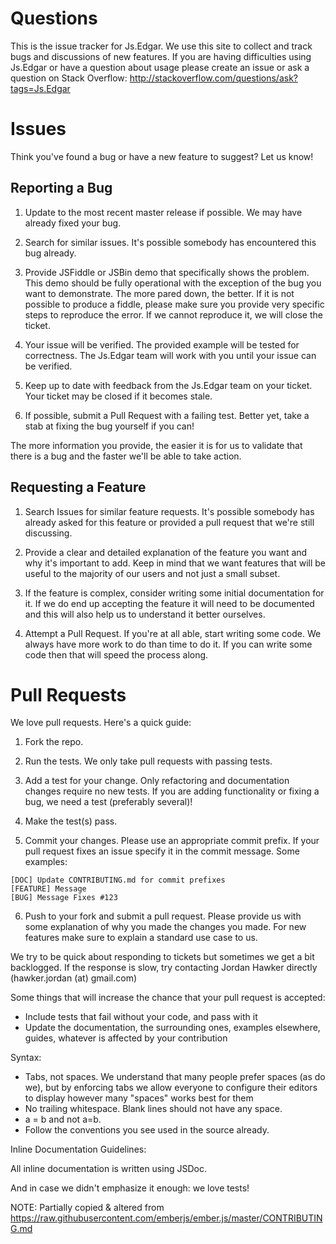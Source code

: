 # Questions

This is the issue tracker for Js.Edgar. We use this site
to collect and track bugs and discussions of new features. If you are having
difficulties using Js.Edgar or have a question about usage please create an issue or ask a
question on Stack Overflow: http://stackoverflow.com/questions/ask?tags=Js.Edgar

# Issues

Think you've found a bug or have a new feature to suggest? Let us know!

## Reporting a Bug

1. Update to the most recent master release if possible. We may have already
fixed your bug.

2. Search for similar issues. It's possible somebody has encountered
this bug already.

3. Provide JSFiddle or JSBin demo that specifically shows the problem. This
demo should be fully operational with the exception of the bug you want to
demonstrate. The more pared down, the better.
If it is not possible to produce a fiddle, please make sure you provide very
specific steps to reproduce the error. If we cannot reproduce it, we will
close the ticket.

4. Your issue will be verified. The provided example will be tested for
correctness. The Js.Edgar team will work with you until your issue can
be verified.

5. Keep up to date with feedback from the Js.Edgar team on your ticket. Your
ticket may be closed if it becomes stale.

6. If possible, submit a Pull Request with a failing test. Better yet, take
a stab at fixing the bug yourself if you can!

The more information you provide, the easier it is for us to validate that
there is a bug and the faster we'll be able to take action.

## Requesting a Feature

1. Search Issues for similar feature requests. It's possible somebody has
already asked for this feature or provided a pull request that we're still
discussing.

2. Provide a clear and detailed explanation of the feature you want and why
it's important to add. Keep in mind that we want features that will be useful
to the majority of our users and not just a small subset.

3. If the feature is complex, consider writing some initial documentation for
it. If we do end up accepting the feature it will need to be documented and
this will also help us to understand it better ourselves.

4. Attempt a Pull Request. If you're at all able, start writing some code. We
always have more work to do than time to do it. If you can write some code
then that will speed the process along.

# Pull Requests

We love pull requests. Here's a quick guide:

1. Fork the repo.

2. Run the tests. We only take pull requests with passing tests.

3. Add a test for your change. Only refactoring and documentation changes
require no new tests. If you are adding functionality or fixing a bug, we need
a test (preferably several)!

4. Make the test(s) pass.

5. Commit your changes. Please use an appropriate commit prefix.
If your pull request fixes an issue specify it in the commit message. Some examples:

  ```
  [DOC] Update CONTRIBUTING.md for commit prefixes
  [FEATURE] Message
  [BUG] Message Fixes #123
  ```

6. Push to your fork and submit a pull request. Please provide us with some
explanation of why you made the changes you made. For new features make sure to
explain a standard use case to us.

We try to be quick about responding to tickets but sometimes we get a bit
backlogged. If the response is slow, try contacting Jordan Hawker directly (hawker.jordan (at) gmail.com)

Some things that will increase the chance that your pull request is accepted:

* Include tests that fail without your code, and pass with it
* Update the documentation, the surrounding ones, examples elsewhere, guides,
  whatever is affected by your contribution

Syntax:

* Tabs, not spaces.  We understand that many people prefer spaces (as do we), but by enforcing tabs 
  we allow everyone to configure their editors to display however many "spaces" works best for them
* No trailing whitespace. Blank lines should not have any space.
* a = b and not a=b.
* Follow the conventions you see used in the source already.

Inline Documentation Guidelines:

All inline documentation is written using JSDoc.

And in case we didn't emphasize it enough: we love tests!

NOTE: Partially copied & altered from https://raw.githubusercontent.com/emberjs/ember.js/master/CONTRIBUTING.md